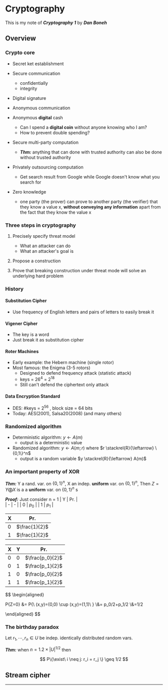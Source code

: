 <script type="text/javascript" async src="https://cdn.mathjax.org/mathjax/latest/MathJax.js?config=TeX-MML-AM_CHTML"> </script>

# Cryptography

This is my note of **_Cryptography 1_** by **_Dan Boneh_**

## Overview

### Crypto core

- Secret ket establishment

- Secure communication

  - confidentially
  - integrity

- Digital signature

- Anonymous communication

- Anonymous **digital** cash

  - Can I spend a **digital coin** without anyone knowing who I am?
  - How to prevent double spending?

- Secure multi-party computation

  - **_Thm:_** anything that can done with trusted authority can also be done without trusted authority

- Privately outsourcing computation

  - Get search result from Google while Google doesn't know what you search for

- Zero knowledge
  - one party (the prover) can prove to another party (the verifier) that they know a value x, **without conveying any information** apart from the fact that they know the value x

### Three steps in cryptography

1. Precisely specify threat model

   - What an attacker can do
   - What an attacker's goal is

2. Propose a construction

3. Prove that breaking construction under threat mode will solve an underlying hard problem

### History

#### Substitution Cipher

- Use frequency of English letters and pairs of letters to easily break it

#### Vigener Cipher

- The key is a word
- Just break it as substitution cipher

#### Roter Machines

- Early example: the Hebern machine (single rotor)
- Most famous: the Enigma (3-5 rotors)
  - Designed to defend frequency attack (statistic attack)
  - keys = $26^4$ = $2^{18}$
  - Still can't defend the ciphertext only attack

#### Data Encryption Standard

- DES: #keys = $2^{56}$ , block size = 64 bits
- Today: AES(2001), Salsa20(2008) (and many others)

### Randomized algorithm

- Deterministic algorithm: $y \leftarrow A(m)$
  - output is a deterministic value
- Randomized algorithm: $y \leftarrow A(m;r)$ where $r \stackrel{R}{\leftarrow} \{0,1\}^n$
  - output is a random variable $y \stackrel{R}{\leftarrow} A(m)$

### An important property of XOR

**_Thm:_** Y a rand. var. on $\{0,1\}^n$, X an indep. **uniform** var. on $\{0,1\}^n$, Then $Z = Y \bigoplus X$ is a a **uniform** var. on $\{0,1\}^n$ s

**_Proof:_** Just consider n = 1
| Y | Pr. |  
| - | - |
| 0 | $p_0$ |
| 1 | $p_1$ |

| X   | Pr.           |
| --- | ------------- |
| 0   | $\frac{1}{2}$ |
| 1   | $\frac{1}{2}$ |

| X   | Y   | Pr.             |
| --- | --- | --------------- |
| 0   | 0   | $\frac{p_0}{2}$ |
| 0   | 1   | $\frac{p_1}{2}$ |
| 1   | 0   | $\frac{p_0}{2}$ |
| 1   | 1   | $\frac{p_1}{2}$ |

$$
\begin{aligned}

P\{Z=0\} &= P\{\ (x,y)=(0,0) \cup (x,y)=(1,1)\ \} \\&= p_0/2+p_1/2 \\&=1/2

\end{aligned}
$$

### The birthday paradox

Let $r_1,\cdots,r_n \in U$ be indep. identically distributed random vars.

**_Thm:_** when $n= 1.2 \times |U|^{1/2}$ then

$$
P\{\exist\ i \neq j: r_i = r_j \} \geq 1/2
$$

## Stream cipher

---
